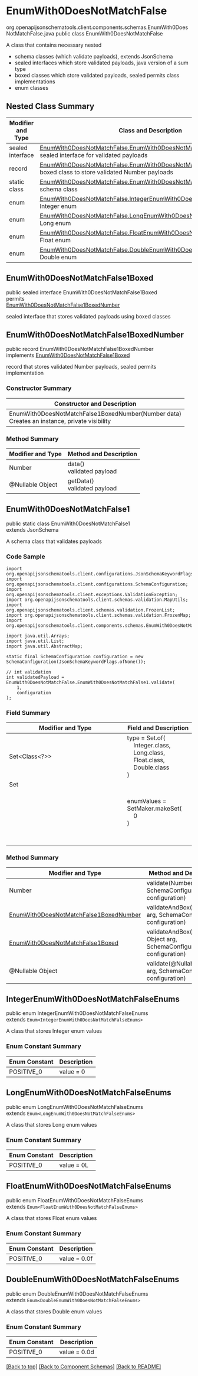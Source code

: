# EnumWith0DoesNotMatchFalse
org.openapijsonschematools.client.components.schemas.EnumWith0DoesNotMatchFalse.java
public class EnumWith0DoesNotMatchFalse<br>

A class that contains necessary nested
- schema classes (which validate payloads), extends JsonSchema
- sealed interfaces which store validated payloads, java version of a sum type
- boxed classes which store validated payloads, sealed permits class implementations
- enum classes

## Nested Class Summary
| Modifier and Type | Class and Description |
| ----------------- | ---------------------- |
| sealed interface | [EnumWith0DoesNotMatchFalse.EnumWith0DoesNotMatchFalse1Boxed](#enumwith0doesnotmatchfalse1boxed)<br> sealed interface for validated payloads |
| record | [EnumWith0DoesNotMatchFalse.EnumWith0DoesNotMatchFalse1BoxedNumber](#enumwith0doesnotmatchfalse1boxednumber)<br> boxed class to store validated Number payloads |
| static class | [EnumWith0DoesNotMatchFalse.EnumWith0DoesNotMatchFalse1](#enumwith0doesnotmatchfalse1)<br> schema class |
| enum | [EnumWith0DoesNotMatchFalse.IntegerEnumWith0DoesNotMatchFalseEnums](#integerenumwith0doesnotmatchfalseenums)<br>Integer enum |
| enum | [EnumWith0DoesNotMatchFalse.LongEnumWith0DoesNotMatchFalseEnums](#longenumwith0doesnotmatchfalseenums)<br>Long enum |
| enum | [EnumWith0DoesNotMatchFalse.FloatEnumWith0DoesNotMatchFalseEnums](#floatenumwith0doesnotmatchfalseenums)<br>Float enum |
| enum | [EnumWith0DoesNotMatchFalse.DoubleEnumWith0DoesNotMatchFalseEnums](#doubleenumwith0doesnotmatchfalseenums)<br>Double enum |

## EnumWith0DoesNotMatchFalse1Boxed
public sealed interface EnumWith0DoesNotMatchFalse1Boxed<br>
permits<br>
[EnumWith0DoesNotMatchFalse1BoxedNumber](#enumwith0doesnotmatchfalse1boxednumber)

sealed interface that stores validated payloads using boxed classes

## EnumWith0DoesNotMatchFalse1BoxedNumber
public record EnumWith0DoesNotMatchFalse1BoxedNumber<br>
implements [EnumWith0DoesNotMatchFalse1Boxed](#enumwith0doesnotmatchfalse1boxed)

record that stores validated Number payloads, sealed permits implementation

### Constructor Summary
| Constructor and Description |
| --------------------------- |
| EnumWith0DoesNotMatchFalse1BoxedNumber(Number data)<br>Creates an instance, private visibility |

### Method Summary
| Modifier and Type | Method and Description |
| ----------------- | ---------------------- |
| Number | data()<br>validated payload |
| @Nullable Object | getData()<br>validated payload |

## EnumWith0DoesNotMatchFalse1
public static class EnumWith0DoesNotMatchFalse1<br>
extends JsonSchema

A schema class that validates payloads

### Code Sample
```
import org.openapijsonschematools.client.configurations.JsonSchemaKeywordFlags;
import org.openapijsonschematools.client.configurations.SchemaConfiguration;
import org.openapijsonschematools.client.exceptions.ValidationException;
import org.openapijsonschematools.client.schemas.validation.MapUtils;
import org.openapijsonschematools.client.schemas.validation.FrozenList;
import org.openapijsonschematools.client.schemas.validation.FrozenMap;
import org.openapijsonschematools.client.components.schemas.EnumWith0DoesNotMatchFalse;

import java.util.Arrays;
import java.util.List;
import java.util.AbstractMap;

static final SchemaConfiguration configuration = new SchemaConfiguration(JsonSchemaKeywordFlags.ofNone());

// int validation
int validatedPayload = EnumWith0DoesNotMatchFalse.EnumWith0DoesNotMatchFalse1.validate(
    1,
    configuration
);
```

### Field Summary
| Modifier and Type | Field and Description |
| ----------------- | ---------------------- |
| Set<Class<?>> | type = Set.of(<br/>&nbsp;&nbsp;&nbsp;&nbsp;Integer.class,<br/>&nbsp;&nbsp;&nbsp;&nbsp;Long.class,<br/>&nbsp;&nbsp;&nbsp;&nbsp;Float.class,<br/>&nbsp;&nbsp;&nbsp;&nbsp;Double.class<br/>)<br/> |
| Set<Object> | enumValues = SetMaker.makeSet(<br>&nbsp;&nbsp;&nbsp;&nbsp;0<br>)<br> |

### Method Summary
| Modifier and Type | Method and Description |
| ----------------- | ---------------------- |
| Number | validate(Number arg, SchemaConfiguration configuration) |
| [EnumWith0DoesNotMatchFalse1BoxedNumber](#enumwith0doesnotmatchfalse1boxednumber) | validateAndBox(Number arg, SchemaConfiguration configuration) |
| [EnumWith0DoesNotMatchFalse1Boxed](#enumwith0doesnotmatchfalse1boxed) | validateAndBox(@Nullable Object arg, SchemaConfiguration configuration) |
| @Nullable Object | validate(@Nullable Object arg, SchemaConfiguration configuration) |

## IntegerEnumWith0DoesNotMatchFalseEnums
public enum IntegerEnumWith0DoesNotMatchFalseEnums<br>
extends `Enum<IntegerEnumWith0DoesNotMatchFalseEnums>`

A class that stores Integer enum values

### Enum Constant Summary
| Enum Constant | Description |
| ------------- | ----------- |
| POSITIVE_0 | value = 0 |

## LongEnumWith0DoesNotMatchFalseEnums
public enum LongEnumWith0DoesNotMatchFalseEnums<br>
extends `Enum<LongEnumWith0DoesNotMatchFalseEnums>`

A class that stores Long enum values

### Enum Constant Summary
| Enum Constant | Description |
| ------------- | ----------- |
| POSITIVE_0 | value = 0L |

## FloatEnumWith0DoesNotMatchFalseEnums
public enum FloatEnumWith0DoesNotMatchFalseEnums<br>
extends `Enum<FloatEnumWith0DoesNotMatchFalseEnums>`

A class that stores Float enum values

### Enum Constant Summary
| Enum Constant | Description |
| ------------- | ----------- |
| POSITIVE_0 | value = 0.0f |

## DoubleEnumWith0DoesNotMatchFalseEnums
public enum DoubleEnumWith0DoesNotMatchFalseEnums<br>
extends `Enum<DoubleEnumWith0DoesNotMatchFalseEnums>`

A class that stores Double enum values

### Enum Constant Summary
| Enum Constant | Description |
| ------------- | ----------- |
| POSITIVE_0 | value = 0.0d |

[[Back to top]](#top) [[Back to Component Schemas]](../../../README.md#Component-Schemas) [[Back to README]](../../../README.md)
